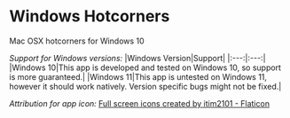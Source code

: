 # Windows Hotcorners
 Mac OSX hotcorners for Windows 10

*Support for Windows versions:*
|Windows Version|Support|
|:---:|:---:|
|Windows 10|This app is developed and tested on Windows 10, so support is more guaranteed.|
|Windows 11|This app is untested on Windows 11, however it should work natively. Version specific bugs might not be fixed.|

_Attribution for app icon:_ <a href="https://www.flaticon.com/free-icons/full-screen" title="full screen icons">Full screen icons created by itim2101 - Flaticon</a>
